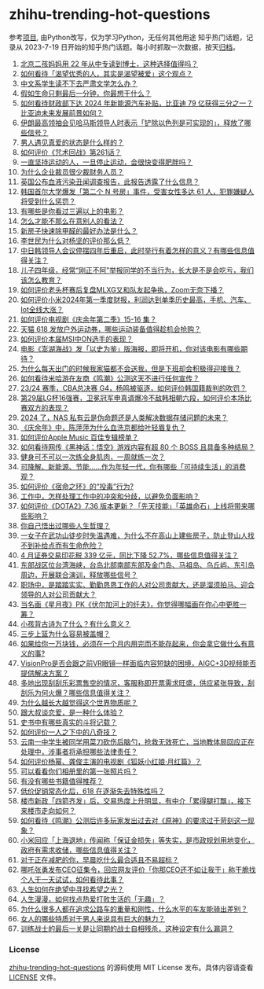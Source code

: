 # zhihu-trending-hot-questions
参考[项目](https://github.com/justjavac/zhihu-trending-hot-questions), 由Python改写，仅为学习Python，无任何其他用途
知乎热门话题，记录从 2023-7-19
日开始的知乎热门话题。每小时抓取一次数据，按天[归档](./data)。
<!-- BEGIN -->
<!-- 最后更新时间 2024-05-24 02:30:57.813722 -->
1. [北京二孩妈妈用 22 年从中专读到博士，这种选择值得吗？](https://www.zhihu.com/question/656056643)
1. [如何看待「渴望优秀的人，其实是渴望被爱」这个观点？](https://www.zhihu.com/question/656803674)
1. [中文系学生读不下去严肃文学怎么办？](https://www.zhihu.com/question/656280086)
1. [假如生命只剩最后一分钟，你最想干什么？](https://www.zhihu.com/question/654902398)
1. [如何看待财政部下达 2024 年新能源汽车补贴，比亚迪 79 亿获得三分之一？比亚迪未来发展前景如何？](https://www.zhihu.com/question/656850082)
1. [伊朗最高领袖会见哈马斯领导人时表示「铲除以色列是可实现的」，释放了哪些信号？](https://www.zhihu.com/question/656935057)
1. [男人遇见真爱的状态是什么样的？](https://www.zhihu.com/question/650878102)
1. [如何评价《咒术回战》第261话？](https://www.zhihu.com/question/656908214)
1. [一直坚持运动的人，一旦停止运动，会很快变得肥胖吗？](https://www.zhihu.com/question/655852106)
1. [为什么企业裁员很少裁财务人员？](https://www.zhihu.com/question/656280229)
1. [英国公布血液污染丑闻调查报告，此报告透露了什么信息？](https://www.zhihu.com/question/656699241)
1. [韩国首尔大学爆发「第二个 N 号房」事件，受害女性多达 61 人，犯罪嫌疑人将受到什么惩罚？](https://www.zhihu.com/question/656892341)
1. [有哪些是你看过三遍以上的电影？](https://www.zhihu.com/question/581564387)
1. [怎么才能不那么在意别人的看法？](https://www.zhihu.com/question/656705131)
1. [新房子快速除甲醛的最好办法是什么？](https://www.zhihu.com/question/598802958)
1. [李世民为什么对杨坚的评价那么低？](https://www.zhihu.com/question/656580508)
1. [中日韩领导人会议停摆四年后重启，此时举行有着怎样的意义？有哪些信息值得关注？](https://www.zhihu.com/question/656920078)
1. [儿子四年级，经常“刚正不阿”举报同学的不当行为，长大是不是会吃亏，我们该怎么教育？](https://www.zhihu.com/question/653097191)
1. [如何评价老头杯赛后复盘MLXG又和队友起争执，Zoom无奈下播？](https://www.zhihu.com/question/656895879)
1. [如何评价小米2024年第一季度财报，利润达到单季历史最高，手机、汽车、Iot全线大涨？](https://www.zhihu.com/question/656933215)
1. [如何评价电视剧《庆余年第二季》15-16 集？](https://www.zhihu.com/question/656932415)
1. [天猫 618 发放户外运动券，哪些运动装备值得趁机会抢购？](https://www.zhihu.com/question/656591754)
1. [如何评价本届MSI中ON选手的表现？](https://www.zhihu.com/question/656808632)
1. [电影《澎湖海战》发「以史为鉴」版海报，即将开机，你对该电影有哪些期待？](https://www.zhihu.com/question/656716488)
1. [为什么每天出门的时候我家猫都不会送我，但是下班却会积极得迎接我？](https://www.zhihu.com/question/649237609)
1. [如何看待米哈游在友商《鸣潮》公测这天不进行任何宣传？](https://www.zhihu.com/question/656966114)
1. [23/24 赛季，CBA总决赛 G4，杨鸣被驱逐，如何评价韩国籍裁判的吹罚？](https://www.zhihu.com/question/656850141)
1. [第29届LG杯16强赛，卫冕冠军申真谞爆冷不敌韩相朝六段，如何评价本场比赛双方的表现？](https://www.zhihu.com/question/656807133)
1. [2024 了，NAS 私有云是伪命题还是人类解决数据存储问题的未来？](https://www.zhihu.com/question/656914727)
1. [《庆余年》中，陈萍萍为什么血洗京都给叶轻眉复仇？](https://www.zhihu.com/question/360728977)
1. [如何评价Apple Music 百佳专辑榜单？](https://www.zhihu.com/question/655911047)
1. [如何看待网传《黑神话：悟空》游戏内容有超 80 个 BOSS 且具备多种结局？](https://www.zhihu.com/question/656903812)
1. [健身可不可以一次练全身肌肉，一周就练一次？](https://www.zhihu.com/question/655449052)
1. [可降解、新能源、节能……作为年轻一代，你有哪些「可持续生活」的消费观？](https://www.zhihu.com/question/656578029)
1. [如何评价《宿命之环》的“投毒”行为?](https://www.zhihu.com/question/656566752)
1. [工作中，怎样处理工作中的冲突和分歧，以避免负面影响？](https://www.zhihu.com/question/656262458)
1. [如何评价《DOTA2》7.36 版本更新？「先天技能」「英雄命石」上线将带来哪些影响？](https://www.zhihu.com/question/656893532)
1. [你自己悟出过哪些人生哲理？](https://www.zhihu.com/question/583578448)
1. [一女子在武功山徒步时失温遇难，为什么不在高山上建些房子，防止登山人找不到补给点而有生命危险？](https://www.zhihu.com/question/656793745)
1. [4 月证券交易印花税 339 亿元，同比下降 52.7%，哪些信息值得关注？](https://www.zhihu.com/question/656617449)
1. [东部战区位台湾海峡，台岛北部南部东部及金门岛、马祖岛、乌丘屿、东引岛周边，开展联合演训，释放哪些信号？](https://www.zhihu.com/question/656891760)
1. [职场中，是踏踏实实、勤勤恳恳工作的人对公司贡献大，还是溜须拍马、迎合领导的人对公司贡献大？](https://www.zhihu.com/question/656669924)
1. [当名画《星月夜》PK《伏尔加河上的纤夫》，你觉得哪幅画在你心中更胜一筹？](https://www.zhihu.com/question/656909239)
1. [小孩背古诗为了什么？有什么意义？](https://www.zhihu.com/question/656392330)
1. [三步上篮为什么容易被盖帽？](https://www.zhihu.com/question/651909433)
1. [如果给你一万块钱，必须在一个月内用完而不能存起来，你会拿它做什么有意义的事?](https://www.zhihu.com/question/656675448)
1. [VisionPro是否会跟之前VR眼镜一样面临内容短缺的困境，AIGC+3D视频能否提供解决方案？](https://www.zhihu.com/question/656935503)
1. [多地出现刮刮乐彩票售空的情况，客服称即开票需求旺盛，供应紧张导致，刮刮乐为何火爆？哪些信息值得关注？](https://www.zhihu.com/question/656928061)
1. [为什么越长大越觉得这个世界物质呢？](https://www.zhihu.com/question/656410249)
1. [跟大叔谈恋爱，是一种什么体验？](https://www.zhihu.com/question/655153350)
1. [史书中有哪些真实的斗将记载？](https://www.zhihu.com/question/655354784)
1. [如何评价一人之下中的八奇技？](https://www.zhihu.com/question/68196586)
1. [云南一中学生被同学用菜刀砍伤后脑勺，抢救无效死亡，当地教体局回应正在处理中，涉事者将承担哪些法律责任？](https://www.zhihu.com/question/656807833)
1. [如何评价杨幂、龚俊主演的电视剧《狐妖小红娘·月红篇》？](https://www.zhihu.com/question/656933682)
1. [可以看看你们相册里的第一张照片吗？](https://www.zhihu.com/question/656785624)
1. [有没有哪些书籍值得推荐？](https://www.zhihu.com/question/656702580)
1. [低价促销常态化后，618 在逐渐失去特殊性吗？](https://www.zhihu.com/question/656904604)
1. [楼市新政「四箭齐发」后，交易热度上升明显，有中介「累得腿打飘」，接下来楼市走向如何？](https://www.zhihu.com/question/656681643)
1. [如何看待《鸣潮》公测后许多玩家发出过去对《原神》的要求过于苛刻这一现象？](https://www.zhihu.com/question/656935293)
1. [小米回应「上海退地」传闻称「保证金损失」等失实，是市政规划用地变化，政府有需求收储，哪些信息值得关注？](https://www.zhihu.com/question/656849663)
1. [对于正在减肥的你，早晨吃什么最合适且不易超标？](https://www.zhihu.com/question/654581730)
1. [哪吒张勇发布CEO征集令，回应网友评价「你那CEO还不如让我干」称干脆找个人干一天试试，如何看待此事？](https://www.zhihu.com/question/656822797)
1. [人生如何在绝望中寻找希望之光？](https://www.zhihu.com/question/656855646)
1. [人生漫漫，如何找点热爱打败生活的「无趣」？](https://www.zhihu.com/question/653434006)
1. [为什么很多人都在追求公路车的重量和刚性，什么水平的车友能骑出差别？](https://www.zhihu.com/question/653305816)
1. [女人的哪些特质对于男人来说具有巨大的魅力？](https://www.zhihu.com/question/653080356)
1. [训练战士的最后一关是让同期的战士自相残杀，这种设定有什么漏洞？](https://www.zhihu.com/question/656815143)
<!-- END -->
### License
[zhihu-trending-hot-questions](https://github.com/yaogengzhu/zhihu-trending-hot-questions)
的源码使用 MIT License 发布。具体内容请查看 [LICENSE](./LICENSE) 文件。
